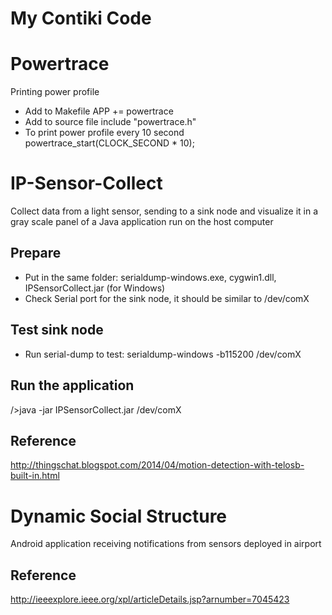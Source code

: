 My Contiki Code
======

# Powertrace
Printing power profile

- Add to Makefile
APP += powertrace 
- Add to source file
include "powertrace.h"
- To print power profile every 10 second
powertrace_start(CLOCK_SECOND * 10);

# IP-Sensor-Collect
Collect data from a light sensor, sending to a sink node and visualize it in a gray scale panel of a Java application run on the host computer 
## Prepare
- Put in the same folder: serialdump-windows.exe, cygwin1.dll, IPSensorCollect.jar (for Windows)
- Check Serial port for the sink node, it should be similar to /dev/comX

## Test sink node
- Run serial-dump to test: 
serialdump-windows -b115200 /dev/comX

## Run the application
/>java -jar IPSensorCollect.jar /dev/comX

## Reference
http://thingschat.blogspot.com/2014/04/motion-detection-with-telosb-built-in.html

# Dynamic Social Structure
Android application receiving notifications from sensors deployed in airport
## Reference
http://ieeexplore.ieee.org/xpl/articleDetails.jsp?arnumber=7045423
